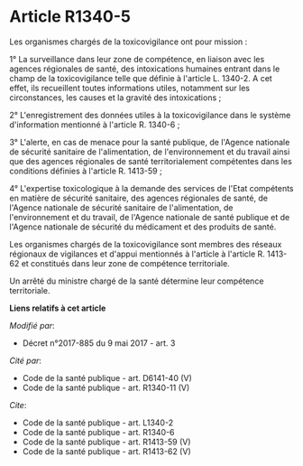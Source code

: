 # Article R1340-5

Les organismes chargés de la toxicovigilance ont pour mission : 

1° La surveillance dans leur zone de compétence, en liaison avec les agences régionales de santé, des intoxications humaines
entrant dans le champ de la toxicovigilance telle que définie à l'article L. 1340-2. A cet effet, ils recueillent toutes
informations utiles, notamment sur les circonstances, les causes et la gravité des intoxications ; 

2° L'enregistrement des données utiles à la toxicovigilance dans le système d'information mentionné à l'article R. 1340-6 ; 

3° L'alerte, en cas de menace pour la santé publique, de l'Agence nationale de sécurité sanitaire de l'alimentation, de
l'environnement et du travail ainsi que des agences régionales de santé territorialement compétentes dans les conditions
définies à l'article R. 1413-59 ; 

4° L'expertise toxicologique à la demande des services de l'Etat compétents en matière de sécurité sanitaire, des agences
régionales de santé, de l'Agence nationale de sécurité sanitaire de l'alimentation, de l'environnement et du travail, de
l'Agence nationale de santé publique et de l'Agence nationale de sécurité du médicament et des produits de santé. 

Les organismes chargés de la toxicovigilance sont membres des réseaux régionaux de vigilances et d'appui mentionnés à
l'article à l'article R. 1413-62 et constitués dans leur zone de compétence territoriale. 

Un arrêté du ministre chargé de la santé détermine leur compétence territoriale.

**Liens relatifs à cet article**

_Modifié par_:

  - Décret n°2017-885 du 9 mai 2017 - art. 3

_Cité par_:

  - Code de la santé publique - art. D6141-40 (V)
  - Code de la santé publique - art. R1340-11 (V)

_Cite_:

  - Code de la santé publique - art. L1340-2
  - Code de la santé publique - art. R1340-6
  - Code de la santé publique - art. R1413-59 (V)
  - Code de la santé publique - art. R1413-62 (V)
